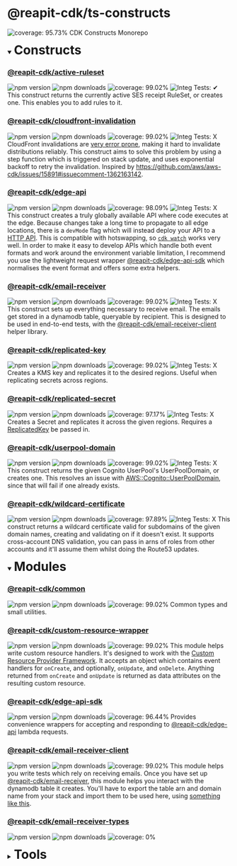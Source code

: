 # @reapit-cdk/ts-constructs
![coverage: 95.73%](https://img.shields.io/badge/coverage-95.73%-green)
CDK Constructs Monorepo
<details open>
    <summary><span style="text-transform: capitalize; font-weight: bold; font-size: 2em;">constructs</span></summary>
    <h3><a href="packages/construct/active-ruleset">@reapit-cdk/active-ruleset</a></h3>

![npm version](https://img.shields.io/npm/v/@reapit-cdk/active-ruleset) ![npm downloads](https://img.shields.io/npm/dm/@reapit-cdk/active-ruleset) ![coverage: 99.02%](https://img.shields.io/badge/coverage-99.02%-green) ![Integ Tests: ✔](https://img.shields.io/badge/Integ%20Tests-%E2%9C%94-green)
This construct returns the currently active SES receipt RuleSet, or creates one. This enables you to add rules to it.
<h3><a href="packages/construct/cloudfront-invalidation">@reapit-cdk/cloudfront-invalidation</a></h3>

![npm version](https://img.shields.io/npm/v/@reapit-cdk/cloudfront-invalidation) ![npm downloads](https://img.shields.io/npm/dm/@reapit-cdk/cloudfront-invalidation) ![coverage: 99.02%](https://img.shields.io/badge/coverage-99.02%-green) ![Integ Tests: X](https://img.shields.io/badge/Integ%20Tests-X-red)
CloudFront invalidations are [very error prone](https://github.com/aws/aws-cdk/issues/15891#issuecomment-966456154), making it hard to invalidate distributions reliably. This construct aims to solve this problem by using a step function which is triggered on stack update, and uses exponential backoff to retry the invalidation. Inspired by https://github.com/aws/aws-cdk/issues/15891#issuecomment-1362163142.
<h3><a href="packages/construct/edge-api">@reapit-cdk/edge-api</a></h3>

![npm version](https://img.shields.io/npm/v/@reapit-cdk/edge-api) ![npm downloads](https://img.shields.io/npm/dm/@reapit-cdk/edge-api) ![coverage: 98.09%](https://img.shields.io/badge/coverage-98.09%-green) ![Integ Tests: X](https://img.shields.io/badge/Integ%20Tests-X-red)
This construct creates a truly globally available API where code executes at the edge. Because changes take a long time to propagate to all edge locations, there is a `devMode` flag which will instead deploy your API to a [HTTP API](https://docs.aws.amazon.com/apigateway/latest/developerguide/http-api.html). This is compatible with hotswapping, so [`cdk watch`](https://docs.aws.amazon.com/cdk/v2/guide/cli.html#cli-deploy-watch) works very well. In order to make it easy to develop APIs which handle both event formats and work around the environment variable limitation, I recommend you use the lightweight request wrapper [@reapit-cdk/edge-api-sdk](../../modules/edge-api-sdk) which normalises the event format and offers some extra helpers.
<h3><a href="packages/construct/email-receiver">@reapit-cdk/email-receiver</a></h3>

![npm version](https://img.shields.io/npm/v/@reapit-cdk/email-receiver) ![npm downloads](https://img.shields.io/npm/dm/@reapit-cdk/email-receiver) ![coverage: 99.02%](https://img.shields.io/badge/coverage-99.02%-green) ![Integ Tests: X](https://img.shields.io/badge/Integ%20Tests-X-red)
This construct sets up everything necessary to receive email. The emails get stored in a dynamodb table, queryable by recipient. This is designed to be used in end-to-end tests, with the [@reapit-cdk/email-receiver-client](../../libs/email-receiver-client) helper library.
<h3><a href="packages/construct/replicated-key">@reapit-cdk/replicated-key</a></h3>

![npm version](https://img.shields.io/npm/v/@reapit-cdk/replicated-key) ![npm downloads](https://img.shields.io/npm/dm/@reapit-cdk/replicated-key) ![coverage: 99.02%](https://img.shields.io/badge/coverage-99.02%-green) ![Integ Tests: X](https://img.shields.io/badge/Integ%20Tests-X-red)
Creates a KMS key and replicates it to the desired regions. Useful when replicating secrets across regions.
<h3><a href="packages/construct/replicated-secret">@reapit-cdk/replicated-secret</a></h3>

![npm version](https://img.shields.io/npm/v/@reapit-cdk/replicated-secret) ![npm downloads](https://img.shields.io/npm/dm/@reapit-cdk/replicated-secret) ![coverage: 97.17%](https://img.shields.io/badge/coverage-97.17%-green) ![Integ Tests: X](https://img.shields.io/badge/Integ%20Tests-X-red)
Creates a Secret and replicates it across the given regions. Requires a [ReplicatedKey](../replicated-key/readme.md) be passed in.
<h3><a href="packages/construct/userpool-domain">@reapit-cdk/userpool-domain</a></h3>

![npm version](https://img.shields.io/npm/v/@reapit-cdk/userpool-domain) ![npm downloads](https://img.shields.io/npm/dm/@reapit-cdk/userpool-domain) ![coverage: 99.02%](https://img.shields.io/badge/coverage-99.02%-green) ![Integ Tests: X](https://img.shields.io/badge/Integ%20Tests-X-red)
This construct returns the given Cognito UserPool's UserPoolDomain, or creates one. This resolves an issue with [AWS::Cognito::UserPoolDomain](https://docs.aws.amazon.com/AWSCloudFormation/latest/UserGuide/aws-resource-cognito-userpooldomain.html), since that will fail if one already exists.
<h3><a href="packages/construct/wildcard-certificate">@reapit-cdk/wildcard-certificate</a></h3>

![npm version](https://img.shields.io/npm/v/@reapit-cdk/wildcard-certificate) ![npm downloads](https://img.shields.io/npm/dm/@reapit-cdk/wildcard-certificate) ![coverage: 97.89%](https://img.shields.io/badge/coverage-97.89%-green) ![Integ Tests: X](https://img.shields.io/badge/Integ%20Tests-X-red)
This construct returns a wildcard certificate valid for subdomains of the given domain names, creating and validating on if it doesn't exist. It supports cross-account DNS validation, you can pass in arns of roles from other accounts and it'll assume them whilst doing the Route53 updates.
  </details>
<details open>
    <summary><span style="text-transform: capitalize; font-weight: bold; font-size: 2em;">modules</span></summary>
    <h3><a href="packages/module/common">@reapit-cdk/common</a></h3>

![npm version](https://img.shields.io/npm/v/@reapit-cdk/common) ![npm downloads](https://img.shields.io/npm/dm/@reapit-cdk/common) ![coverage: 99.02%](https://img.shields.io/badge/coverage-99.02%-green)
Common types and small utilities.
<h3><a href="packages/module/custom-resource-wrapper">@reapit-cdk/custom-resource-wrapper</a></h3>

![npm version](https://img.shields.io/npm/v/@reapit-cdk/custom-resource-wrapper) ![npm downloads](https://img.shields.io/npm/dm/@reapit-cdk/custom-resource-wrapper) ![coverage: 99.02%](https://img.shields.io/badge/coverage-99.02%-green)
This module helps write custom resource handlers. It's designed to work with the [Custom Resource Provider Framework](https://docs.aws.amazon.com/cdk/api/v2/docs/aws-cdk-lib.CustomResource.html). It accepts an object which contains event handlers for `onCreate`, and optionally, `onUpdate`, and `onDelete`. Anything returned from `onCreate` and `onUpdate` is returned as data attributes on the resulting custom resource.
<h3><a href="packages/module/edge-api-sdk">@reapit-cdk/edge-api-sdk</a></h3>

![npm version](https://img.shields.io/npm/v/@reapit-cdk/edge-api-sdk) ![npm downloads](https://img.shields.io/npm/dm/@reapit-cdk/edge-api-sdk) ![coverage: 96.44%](https://img.shields.io/badge/coverage-96.44%-green)
Provides convenience wrappers for accepting and responding to [@reapit-cdk/edge-api]('../../constructs/edge-api/readme.md') lambda requests.
<h3><a href="packages/module/email-receiver-client">@reapit-cdk/email-receiver-client</a></h3>

![npm version](https://img.shields.io/npm/v/@reapit-cdk/email-receiver-client) ![npm downloads](https://img.shields.io/npm/dm/@reapit-cdk/email-receiver-client) ![coverage: 99.02%](https://img.shields.io/badge/coverage-99.02%-green)
This module helps you write tests which rely on receiving emails. Once you have set up [@reapit-cdk/email-receiver](../../constructs/email-receiver/), this module helps you interact with the dynamodb table it creates. You'll have to export the table arn and domain name from your stack and import them to be used here, using [something like this](https://gist.github.com/joshbalfour/c0deb95f1e5938434ed6f6117dec8662).
<h3><a href="packages/module/email-receiver-types">@reapit-cdk/email-receiver-types</a></h3>

![npm version](https://img.shields.io/npm/v/@reapit-cdk/email-receiver-types) ![npm downloads](https://img.shields.io/npm/dm/@reapit-cdk/email-receiver-types) ![coverage: 0%](https://img.shields.io/badge/coverage-0%-red)

  </details>
<details false>
    <summary><span style="text-transform: capitalize; font-weight: bold; font-size: 2em;">tools</span></summary>
    <h3><a href="packages/tool/eslint">@reapit-cdk/eslint-config</a></h3>

![npm version](https://img.shields.io/npm/v/@reapit-cdk/eslint-config) ![npm downloads](https://img.shields.io/npm/dm/@reapit-cdk/eslint-config) ![coverage: 0%](https://img.shields.io/badge/coverage-0%-red)
@reapit-cdk eslint config.
<h3><a href="packages/tool/generate-readme">@reapit-cdk/generate-readme</a></h3>

![npm version](https://img.shields.io/npm/v/@reapit-cdk/generate-readme) ![npm downloads](https://img.shields.io/npm/dm/@reapit-cdk/generate-readme) ![coverage: 0%](https://img.shields.io/badge/coverage-0%-red)
Generates package readmes.
<h3><a href="packages/tool/integration-tests">@reapit-cdk/integration-tests</a></h3>

![npm version](https://img.shields.io/npm/v/@reapit-cdk/integration-tests) ![npm downloads](https://img.shields.io/npm/dm/@reapit-cdk/integration-tests) ![coverage: 0%](https://img.shields.io/badge/coverage-0%-red)
Easily run integration tests for CDK constructs.
<h3><a href="packages/tool/tsconfig">@reapit-cdk/tsconfig</a></h3>

![npm version](https://img.shields.io/npm/v/@reapit-cdk/tsconfig) ![npm downloads](https://img.shields.io/npm/dm/@reapit-cdk/tsconfig) ![coverage: 0%](https://img.shields.io/badge/coverage-0%-red)
tsconfig for @reapit-cdk.
<h3><a href="packages/tool/tsup">@reapit-cdk/tsup</a></h3>

![npm version](https://img.shields.io/npm/v/@reapit-cdk/tsup) ![npm downloads](https://img.shields.io/npm/dm/@reapit-cdk/tsup) ![coverage: 0%](https://img.shields.io/badge/coverage-0%-red)
Easily build @reapit-cdk constructs and custom resource lambdas.
<h3><a href="packages/tool/version-package">@reapit-cdk/version-package</a></h3>

![npm version](https://img.shields.io/npm/v/@reapit-cdk/version-package) ![npm downloads](https://img.shields.io/npm/dm/@reapit-cdk/version-package) ![coverage: 0%](https://img.shields.io/badge/coverage-0%-red)
Set package version to the release version before publishing.
  </details>